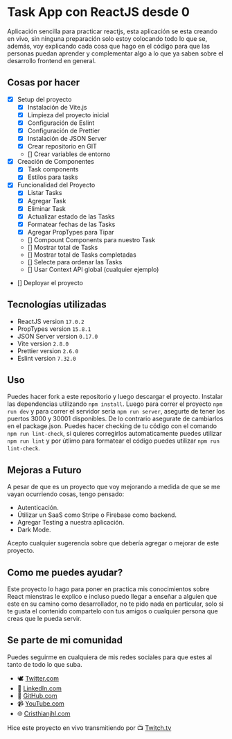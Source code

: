 # Task App con ReactJS desde 0

Aplicación sencilla para practicar reactjs, esta aplicación se esta creando en vivo, sin ninguna preparación solo estoy colocando todo lo que se, además, voy explicando cada cosa que hago en el código para que las personas puedan aprender y complementar algo a lo que ya saben sobre el desarrollo frontend en general.

## Cosas por hacer

- [x] Setup del proyecto
  - [x] Instalación de Vite.js
  - [x] Limpieza del proyecto inicial
  - [x] Configuración de Eslint
  - [x] Configuración de Prettier
  - [x] Instalación de JSON Server
  - [x] Crear repositorio en GIT
  - [] Crear variables de entorno
- [x] Creación de Componentes
  - [x] Task components
  - [x] Estilos para tasks
- [x] Funcionalidad del Proyecto
  - [x] Listar Tasks
  - [x] Agregar Task
  - [x] Eliminar Task
  - [x] Actualizar estado de las Tasks
  - [x] Formatear fechas de las Tasks
  - [x] Agregar PropTypes para Tipar
  - [] Compount Components para nuestro Task
  - [] Mostrar total de Tasks
  - [] Mostrar total de Tasks completadas
  - [] Selecte para ordenar las Tasks
  - [] Usar Context API global (cualquier ejemplo)
- [] Deployar el proyecto

## Tecnologías utilizadas

- ReactJS version `17.0.2`
- PropTypes version `15.8.1`
- JSON Server version `0.17.0`
- Vite version `2.8.0`
- Prettier version `2.6.0`
- Eslint version `7.32.0`

## Uso

Puedes hacer fork a este repositorio y luego descargar el proyecto. Instalar las dependencias utilizando `npm install`.
Luego para correr el proyecto `npm run dev` y para correr el servidor sería `npm run server`, asegurte de tener los puertos 3000 y 30001 disponibles. De lo contrario asegurate de cambiarlos en el package.json.
Puedes hacer checking de tu código con el comando `npm run lint-check`, si quieres corregirlos automaticamente puedes utilizar `npm run lint` y por útlimo para formatear el código puedes utilizar `npm run lint-check`.

## Mejoras a Futuro

A pesar de que es un proyecto que voy mejorando a medida de que se me vayan ocurriendo cosas, tengo pensado:

- Autenticación.
- Útilizar un SaaS como Stripe o Firebase como backend.
- Agregar Testing a nuestra aplicación.
- Dark Mode.

Acepto cualquier sugerencía sobre que debería agregar o mejorar de este proyecto.

## Como me puedes ayudar?

Este proyecto lo hago para poner en practica mis conocimientos sobre React mienstras le explico e incluso puedo llegar a enseñar a alguien que este en su camino como desarrollador, no te pido nada en particular, solo si te gusta el contenido compartelo con tus amigos o cualquier persona que creas que le pueda servir.

## Se parte de mi comunidad

Puedes seguirme en cualquiera de mis redes sociales para que estes al tanto de todo lo que suba.

- 🕊 [Twitter.com](https://twitter.com/cristhianjhlweb)
- 📘 [LinkedIn.com](https://www.linkedin.com/in/cristhianjhl/)
- 🦝 [GitHub.com](https://github.com/cristhianjhlweb)
- 📹 [YouTube.com](https://www.youtube.com/channel/UCHAghHz0ytlb7OthFRJRg7Q)
- 🌐 [Cristhianjhl.com](https://cristhianjhl.com?utm_source=github&utm_medium=referrer&utm_campaign=task_app_reactjs)

Hice este proyecto en vivo transmitiendo por 📺 [Twitch.tv](https://twitch.tv/ihasaku)
